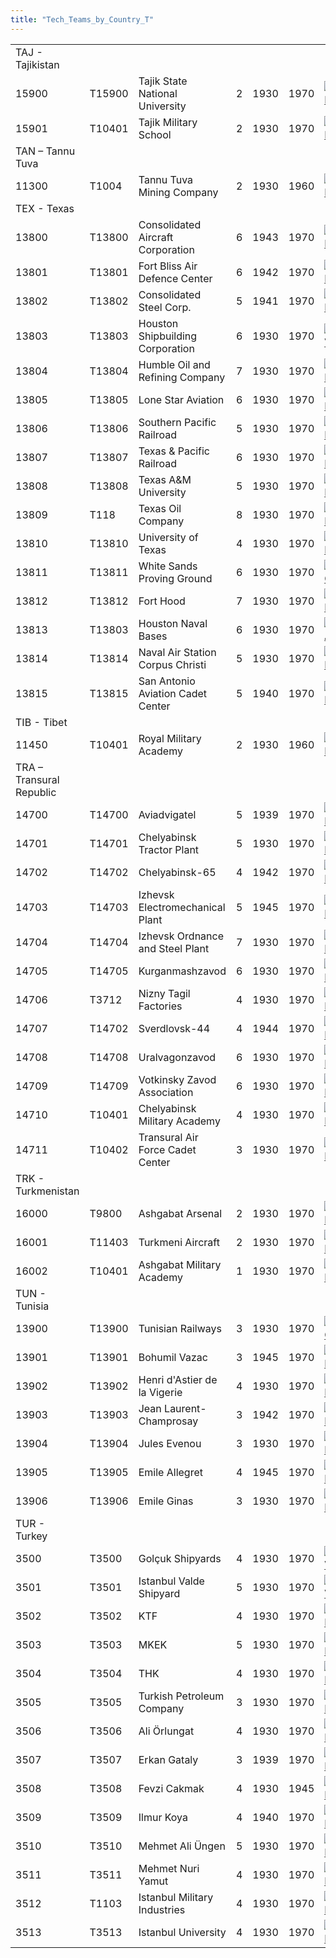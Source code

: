 ```yaml
---
title: "Tech_Teams_by_Country_T"
---
```


|                          |        |                                   |     |      |      |                                                                                             |                                                                                             |                                                                                           |                                                                                           |                                                                                       |
|--------------------------|--------|-----------------------------------|-----|------|------|---------------------------------------------------------------------------------------------|---------------------------------------------------------------------------------------------|-------------------------------------------------------------------------------------------|-------------------------------------------------------------------------------------------|---------------------------------------------------------------------------------------|
| TAJ - Tajikistan         |        |                                   |     |      |      |                                                                                             |                                                                                             |                                                                                           |                                                                                           |                                                                                       |
| 15900                    | T15900 | Tajik State National University   | 2   | 1930 | 1970 | [![CHE](/images/1/19/Chemistry.png)](/File:Chemistry.png "CHE")                             | [![ELE](/images/d/dd/Electronics.png)](/File:Electronics.png "ELE")                         | [![MGT](/images/c/c7/Management.png)](/File:Management.png "MGT")                         | [![MTH](/images/7/79/Mathematics.png)](/File:Mathematics.png "MTH")                       | [![MCH](/images/a/a1/Mechanics.png)](/File:Mechanics.png "MCH")                       |
| 15901                    | T10401 | Tajik Military School             | 2   | 1930 | 1970 | [![CEX](/images/b/bc/Centralized_execution.png)](/File:Centralized_execution.png "CEX")     | [![DEX](/images/0/0d/Decentralized_execution.png)](/File:Decentralized_execution.png "DEX") | [![INF](/images/b/be/Infantry_focus.png)](/File:Infantry_focus.png "INF")                 | [![LGT](/images/1/1d/Large_unit_tactics.png)](/File:Large_unit_tactics.png "LGT")         | [![TRA](/images/b/b1/Training.png)](/File:Training.png "TRA")                         |
| TAN – Tannu Tuva         |        |                                   |     |      |      |                                                                                             |                                                                                             |                                                                                           |                                                                                           |                                                                                       |
| 11300                    | T1004  | Tannu Tuva Mining Company         | 2   | 1930 | 1960 | [![ELE](/images/d/dd/Electronics.png)](/File:Electronics.png "ELE")                         | [![EQP](/images/2/20/General_equipment.png)](/File:General_equipment.png "EQP")             | [![IND](/images/7/79/Industrial_engineering.png)](/File:Industrial_engineering.png "IND") | [![MCH](/images/a/a1/Mechanics.png)](/File:Mechanics.png "MCH")                           | [![TEC](/images/9/9d/Technical_efficiency.png)](/File:Technical_efficiency.png "TEC") |
| TEX - Texas              |        |                                   |     |      |      |                                                                                             |                                                                                             |                                                                                           |                                                                                           |                                                                                       |
| 13800                    | T13800 | Consolidated Aircraft Corporation | 6   | 1943 | 1970 | [![AER](/images/a/a1/Aeronautics.png)](/File:Aeronautics.png "AER")                         | [![ELE](/images/d/dd/Electronics.png)](/File:Electronics.png "ELE")                         | [![TEC](/images/9/9d/Technical_efficiency.png)](/File:Technical_efficiency.png "TEC")     |                                                                                           |                                                                                       |
| 13801                    | T13801 | Fort Bliss Air Defence Center     | 6   | 1942 | 1970 | [![ART](/images/d/d8/Artillery.png)](/File:Artillery.png "ART")                             | [![ELE](/images/d/dd/Electronics.png)](/File:Electronics.png "ELE")                         |                                                                                           |                                                                                           |                                                                                       |
| 13802                    | T13802 | Consolidated Steel Corp.          | 5   | 1941 | 1970 | [![ART](/images/d/d8/Artillery.png)](/File:Artillery.png "ART")                             | [![NVA](/images/e/ea/Naval_artillery.png)](/File:Naval_artillery.png "NVA")                 | [![NVE](/images/0/09/Naval_engineering.png)](/File:Naval_engineering.png "NVE")           | [![TEC](/images/9/9d/Technical_efficiency.png)](/File:Technical_efficiency.png "TEC")     |                                                                                       |
| 13803                    | T13803 | Houston Shipbuilding Corporation  | 6   | 1930 | 1970 | [![NVA](/images/e/ea/Naval_artillery.png)](/File:Naval_artillery.png "NVA")                 | [![NVE](/images/0/09/Naval_engineering.png)](/File:Naval_engineering.png "NVE")             | [![TEC](/images/9/9d/Technical_efficiency.png)](/File:Technical_efficiency.png "TEC")     |                                                                                           |                                                                                       |
| 13804                    | T13804 | Humble Oil and Refining Company   | 7   | 1930 | 1970 | [![CHE](/images/1/19/Chemistry.png)](/File:Chemistry.png "CHE")                             | [![IND](/images/7/79/Industrial_engineering.png)](/File:Industrial_engineering.png "IND")   | [![MGT](/images/c/c7/Management.png)](/File:Management.png "MGT")                         |                                                                                           |                                                                                       |
| 13805                    | T13805 | Lone Star Aviation                | 6   | 1930 | 1970 | [![AER](/images/a/a1/Aeronautics.png)](/File:Aeronautics.png "AER")                         | [![ELE](/images/d/dd/Electronics.png)](/File:Electronics.png "ELE")                         | [![TEC](/images/9/9d/Technical_efficiency.png)](/File:Technical_efficiency.png "TEC")     |                                                                                           |                                                                                       |
| 13806                    | T13806 | Southern Pacific Railroad         | 5   | 1930 | 1970 | [![IND](/images/7/79/Industrial_engineering.png)](/File:Industrial_engineering.png "IND")   | [![MGT](/images/c/c7/Management.png)](/File:Management.png "MGT")                           | [![MCH](/images/a/a1/Mechanics.png)](/File:Mechanics.png "MCH")                           |                                                                                           |                                                                                       |
| 13807                    | T13807 | Texas & Pacific Railroad          | 6   | 1930 | 1970 | [![IND](/images/7/79/Industrial_engineering.png)](/File:Industrial_engineering.png "IND")   | [![MGT](/images/c/c7/Management.png)](/File:Management.png "MGT")                           | [![MCH](/images/a/a1/Mechanics.png)](/File:Mechanics.png "MCH")                           |                                                                                           |                                                                                       |
| 13808                    | T13808 | Texas A&M University              | 5   | 1930 | 1970 | [![CHE](/images/1/19/Chemistry.png)](/File:Chemistry.png "CHE")                             | [![DEX](/images/0/0d/Decentralized_execution.png)](/File:Decentralized_execution.png "DEX") | [![MCH](/images/a/a1/Mechanics.png)](/File:Mechanics.png "MCH")                           | [![SMT](/images/2/2f/Small_unit_tactics.png)](/File:Small_unit_tactics.png "SMT")         | [![TRA](/images/b/b1/Training.png)](/File:Training.png "TRA")                         |
| 13809                    | T118   | Texas Oil Company                 | 8   | 1930 | 1970 | [![CHE](/images/1/19/Chemistry.png)](/File:Chemistry.png "CHE")                             | [![IND](/images/7/79/Industrial_engineering.png)](/File:Industrial_engineering.png "IND")   | [![TEC](/images/9/9d/Technical_efficiency.png)](/File:Technical_efficiency.png "TEC")     |                                                                                           |                                                                                       |
| 13810                    | T13810 | University of Texas               | 4   | 1930 | 1970 | [![CHE](/images/1/19/Chemistry.png)](/File:Chemistry.png "CHE")                             | [![MGT](/images/c/c7/Management.png)](/File:Management.png "MGT")                           | [![MTH](/images/7/79/Mathematics.png)](/File:Mathematics.png "MTH")                       | [![MCH](/images/a/a1/Mechanics.png)](/File:Mechanics.png "MCH")                           |                                                                                       |
| 13811                    | T13811 | White Sands Proving Ground        | 6   | 1930 | 1970 | [![MGT](/images/c/c7/Management.png)](/File:Management.png "MGT")                           | [![RKT](/images/5/51/Rocketry.png)](/File:Rocketry.png "RKT")                               |                                                                                           |                                                                                           |                                                                                       |
| 13812                    | T13812 | Fort Hood                         | 7   | 1930 | 1970 | [![ART](/images/d/d8/Artillery.png)](/File:Artillery.png "ART")                             | [![CEX](/images/b/bc/Centralized_execution.png)](/File:Centralized_execution.png "CEX")     | [![CAF](/images/f/f8/Combined_arms_focus.png)](/File:Combined_arms_focus.png "CAF")       | [![INF](/images/b/be/Infantry_focus.png)](/File:Infantry_focus.png "INF")                 | [![TRA](/images/b/b1/Training.png)](/File:Training.png "TRA")                         |
| 13813                    | T13803 | Houston Naval Bases               | 6   | 1930 | 1970 | [![CAR](/images/e/e9/Carrier_tactics.png)](/File:Carrier_tactics.png "CAR")                 | [![LTF](/images/e/e7/Large_taskforce_tactics.png)](/File:Large_taskforce_tactics.png "LTF") | [![NVT](/images/1/10/Naval_training.png)](/File:Naval_training.png "NVT")                 | [![SEA](/images/2/22/Seamanship.png)](/File:Seamanship.png "SEA")                         | [![SUB](/images/6/61/Submarine_tactics.png)](/File:Submarine_tactics.png "SUB")       |
| 13814                    | T13814 | Naval Air Station Corpus Christi  | 5   | 1930 | 1970 | [![AER](/images/a/a1/Aeronautics.png)](/File:Aeronautics.png "AER")                         | [![AIR](/images/8/87/Aircraft_testing.png)](/File:Aircraft_testing.png "AIR")               | [![PIL](/images/6/6b/Piloting.png)](/File:Piloting.png "PIL")                             |                                                                                           |                                                                                       |
| 13815                    | T13815 | San Antonio Aviation Cadet Center | 5   | 1940 | 1970 | [![AIR](/images/8/87/Aircraft_testing.png)](/File:Aircraft_testing.png "AIR")               | [![BOM](/images/2/26/Bomber_tactics.png)](/File:Bomber_tactics.png "BOM")                   | [![CAF](/images/f/f8/Combined_arms_focus.png)](/File:Combined_arms_focus.png "CAF")       | [![FTR](/images/8/8a/Fighter_tactics.png)](/File:Fighter_tactics.png "FTR")               | [![PIL](/images/6/6b/Piloting.png)](/File:Piloting.png "PIL")                         |
| TIB - Tibet              |        |                                   |     |      |      |                                                                                             |                                                                                             |                                                                                           |                                                                                           |                                                                                       |
| 11450                    | T10401 | Royal Military Academy            | 2   | 1930 | 1960 | [![ART](/images/d/d8/Artillery.png)](/File:Artillery.png "ART")                             | [![DEX](/images/0/0d/Decentralized_execution.png)](/File:Decentralized_execution.png "DEX") | [![CRG](/images/3/38/Individual_courage.png)](/File:Individual_courage.png "CRG")         | [![MCH](/images/a/a1/Mechanics.png)](/File:Mechanics.png "MCH")                           | [![SMT](/images/2/2f/Small_unit_tactics.png)](/File:Small_unit_tactics.png "SMT")     |
| TRA – Transural Republic |        |                                   |     |      |      |                                                                                             |                                                                                             |                                                                                           |                                                                                           |                                                                                       |
| 14700                    | T14700 | Aviadvigatel                      | 5   | 1939 | 1970 | [![AER](/images/a/a1/Aeronautics.png)](/File:Aeronautics.png "AER")                         | [![ELE](/images/d/dd/Electronics.png)](/File:Electronics.png "ELE")                         | [![TEC](/images/9/9d/Technical_efficiency.png)](/File:Technical_efficiency.png "TEC")     |                                                                                           |                                                                                       |
| 14701                    | T14701 | Chelyabinsk Tractor Plant         | 5   | 1930 | 1970 | [![IND](/images/7/79/Industrial_engineering.png)](/File:Industrial_engineering.png "IND")   | [![MGT](/images/c/c7/Management.png)](/File:Management.png "MGT")                           | [![MCH](/images/a/a1/Mechanics.png)](/File:Mechanics.png "MCH")                           |                                                                                           |                                                                                       |
| 14702                    | T14702 | Chelyabinsk-65                    | 4   | 1942 | 1970 | [![CHE](/images/1/19/Chemistry.png)](/File:Chemistry.png "CHE")                             | [![NUC](/images/0/05/Nuclear_engineering.png)](/File:Nuclear_engineering.png "NUC")         | [![PHY](/images/a/a1/Nuclear_physics.png)](/File:Nuclear_physics.png "PHY")               |                                                                                           |                                                                                       |
| 14703                    | T14703 | Izhevsk Electromechanical Plant   | 5   | 1945 | 1970 | [![ELE](/images/d/dd/Electronics.png)](/File:Electronics.png "ELE")                         | [![MCH](/images/a/a1/Mechanics.png)](/File:Mechanics.png "MCH")                             |                                                                                           |                                                                                           |                                                                                       |
| 14704                    | T14704 | Izhevsk Ordnance and Steel Plant  | 7   | 1930 | 1970 | [![ART](/images/d/d8/Artillery.png)](/File:Artillery.png "ART")                             | [![EQP](/images/2/20/General_equipment.png)](/File:General_equipment.png "EQP")             | [![MCH](/images/a/a1/Mechanics.png)](/File:Mechanics.png "MCH")                           | [![RKT](/images/5/51/Rocketry.png)](/File:Rocketry.png "RKT")                             |                                                                                       |
| 14705                    | T14705 | Kurganmashzavod                   | 6   | 1930 | 1970 | [![ART](/images/d/d8/Artillery.png)](/File:Artillery.png "ART")                             | [![MCH](/images/a/a1/Mechanics.png)](/File:Mechanics.png "MCH")                             | [![TEC](/images/9/9d/Technical_efficiency.png)](/File:Technical_efficiency.png "TEC")     |                                                                                           |                                                                                       |
| 14706                    | T3712  | Nizny Tagil Factories             | 4   | 1930 | 1970 | [![CHE](/images/1/19/Chemistry.png)](/File:Chemistry.png "CHE")                             | [![IND](/images/7/79/Industrial_engineering.png)](/File:Industrial_engineering.png "IND")   | [![MCH](/images/a/a1/Mechanics.png)](/File:Mechanics.png "MCH")                           | [![TEC](/images/9/9d/Technical_efficiency.png)](/File:Technical_efficiency.png "TEC")     |                                                                                       |
| 14707                    | T14702 | Sverdlovsk-44                     | 4   | 1944 | 1970 | [![CHE](/images/1/19/Chemistry.png)](/File:Chemistry.png "CHE")                             | [![IND](/images/7/79/Industrial_engineering.png)](/File:Industrial_engineering.png "IND")   | [![MTH](/images/7/79/Mathematics.png)](/File:Mathematics.png "MTH")                       | [![NUC](/images/0/05/Nuclear_engineering.png)](/File:Nuclear_engineering.png "NUC")       | [![PHY](/images/a/a1/Nuclear_physics.png)](/File:Nuclear_physics.png "PHY")           |
| 14708                    | T14708 | Uralvagonzavod                    | 6   | 1930 | 1970 | [![ART](/images/d/d8/Artillery.png)](/File:Artillery.png "ART")                             | [![EQP](/images/2/20/General_equipment.png)](/File:General_equipment.png "EQP")             | [![IND](/images/7/79/Industrial_engineering.png)](/File:Industrial_engineering.png "IND") | [![MCH](/images/a/a1/Mechanics.png)](/File:Mechanics.png "MCH")                           | [![TEC](/images/9/9d/Technical_efficiency.png)](/File:Technical_efficiency.png "TEC") |
| 14709                    | T14709 | Votkinsky Zavod Association       | 6   | 1930 | 1970 | [![ART](/images/d/d8/Artillery.png)](/File:Artillery.png "ART")                             | [![CHE](/images/1/19/Chemistry.png)](/File:Chemistry.png "CHE")                             | [![EQP](/images/2/20/General_equipment.png)](/File:General_equipment.png "EQP")           | [![IND](/images/7/79/Industrial_engineering.png)](/File:Industrial_engineering.png "IND") | [![MCH](/images/a/a1/Mechanics.png)](/File:Mechanics.png "MCH")                       |
| 14710                    | T10401 | Chelyabinsk Military Academy      | 4   | 1930 | 1970 | [![CEX](/images/b/bc/Centralized_execution.png)](/File:Centralized_execution.png "CEX")     | [![CAF](/images/f/f8/Combined_arms_focus.png)](/File:Combined_arms_focus.png "CAF")         | [![INF](/images/b/be/Infantry_focus.png)](/File:Infantry_focus.png "INF")                 | [![LGT](/images/1/1d/Large_unit_tactics.png)](/File:Large_unit_tactics.png "LGT")         | [![TRA](/images/b/b1/Training.png)](/File:Training.png "TRA")                         |
| 14711                    | T10402 | Transural Air Force Cadet Center  | 3   | 1930 | 1970 | [![AIR](/images/8/87/Aircraft_testing.png)](/File:Aircraft_testing.png "AIR")               | [![BOM](/images/2/26/Bomber_tactics.png)](/File:Bomber_tactics.png "BOM")                   | [![FTR](/images/8/8a/Fighter_tactics.png)](/File:Fighter_tactics.png "FTR")               | [![PIL](/images/6/6b/Piloting.png)](/File:Piloting.png "PIL")                             |                                                                                       |
| TRK - Turkmenistan       |        |                                   |     |      |      |                                                                                             |                                                                                             |                                                                                           |                                                                                           |                                                                                       |
| 16000                    | T9800  | Ashgabat Arsenal                  | 2   | 1930 | 1970 | [![ART](/images/d/d8/Artillery.png)](/File:Artillery.png "ART")                             | [![EQP](/images/2/20/General_equipment.png)](/File:General_equipment.png "EQP")             | [![MCH](/images/a/a1/Mechanics.png)](/File:Mechanics.png "MCH")                           |                                                                                           |                                                                                       |
| 16001                    | T11403 | Turkmeni Aircraft                 | 2   | 1930 | 1970 | [![AER](/images/a/a1/Aeronautics.png)](/File:Aeronautics.png "AER")                         | [![ELE](/images/d/dd/Electronics.png)](/File:Electronics.png "ELE")                         | [![TEC](/images/9/9d/Technical_efficiency.png)](/File:Technical_efficiency.png "TEC")     |                                                                                           |                                                                                       |
| 16002                    | T10401 | Ashgabat Military Academy         | 1   | 1930 | 1970 | [![CEX](/images/b/bc/Centralized_execution.png)](/File:Centralized_execution.png "CEX")     | [![DEX](/images/0/0d/Decentralized_execution.png)](/File:Decentralized_execution.png "DEX") | [![INF](/images/b/be/Infantry_focus.png)](/File:Infantry_focus.png "INF")                 | [![LGT](/images/1/1d/Large_unit_tactics.png)](/File:Large_unit_tactics.png "LGT")         | [![TRA](/images/b/b1/Training.png)](/File:Training.png "TRA")                         |
| TUN - Tunisia            |        |                                   |     |      |      |                                                                                             |                                                                                             |                                                                                           |                                                                                           |                                                                                       |
| 13900                    | T13900 | Tunisian Railways                 | 3   | 1930 | 1970 | [![EQP](/images/2/20/General_equipment.png)](/File:General_equipment.png "EQP")             | [![IND](/images/7/79/Industrial_engineering.png)](/File:Industrial_engineering.png "IND")   | [![MGT](/images/c/c7/Management.png)](/File:Management.png "MGT")                         | [![MCH](/images/a/a1/Mechanics.png)](/File:Mechanics.png "MCH")                           |                                                                                       |
| 13901                    | T13901 | Bohumil Vazac                     | 3   | 1945 | 1970 | [![DEX](/images/0/0d/Decentralized_execution.png)](/File:Decentralized_execution.png "DEX") | [![CRG](/images/3/38/Individual_courage.png)](/File:Individual_courage.png "CRG")           | [![SMT](/images/2/2f/Small_unit_tactics.png)](/File:Small_unit_tactics.png "SMT")         | [![TRA](/images/b/b1/Training.png)](/File:Training.png "TRA")                             |                                                                                       |
| 13902                    | T13902 | Henri d'Astier de la Vigerie      | 4   | 1930 | 1970 | [![CEX](/images/b/bc/Centralized_execution.png)](/File:Centralized_execution.png "CEX")     | [![CAF](/images/f/f8/Combined_arms_focus.png)](/File:Combined_arms_focus.png "CAF")         | [![CRG](/images/3/38/Individual_courage.png)](/File:Individual_courage.png "CRG")         | [![LGT](/images/1/1d/Large_unit_tactics.png)](/File:Large_unit_tactics.png "LGT")         |                                                                                       |
| 13903                    | T13903 | Jean Laurent-Champrosay           | 3   | 1942 | 1970 | [![CEX](/images/b/bc/Centralized_execution.png)](/File:Centralized_execution.png "CEX")     | [![LTF](/images/e/e7/Large_taskforce_tactics.png)](/File:Large_taskforce_tactics.png "LTF") | [![NVT](/images/1/10/Naval_training.png)](/File:Naval_training.png "NVT")                 |                                                                                           |                                                                                       |
| 13904                    | T13904 | Jules Evenou                      | 3   | 1930 | 1970 | [![CEX](/images/b/bc/Centralized_execution.png)](/File:Centralized_execution.png "CEX")     | [![LTF](/images/e/e7/Large_taskforce_tactics.png)](/File:Large_taskforce_tactics.png "LTF") | [![NVT](/images/1/10/Naval_training.png)](/File:Naval_training.png "NVT")                 | [![SEA](/images/2/22/Seamanship.png)](/File:Seamanship.png "SEA")                         |                                                                                       |
| 13905                    | T13905 | Emile Allegret                    | 4   | 1945 | 1970 | [![AIR](/images/8/87/Aircraft_testing.png)](/File:Aircraft_testing.png "AIR")               | [![BOM](/images/2/26/Bomber_tactics.png)](/File:Bomber_tactics.png "BOM")                   | [![FTR](/images/8/8a/Fighter_tactics.png)](/File:Fighter_tactics.png "FTR")               | [![PIL](/images/6/6b/Piloting.png)](/File:Piloting.png "PIL")                             |                                                                                       |
| 13906                    | T13906 | Emile Ginas                       | 3   | 1930 | 1970 | [![AIR](/images/8/87/Aircraft_testing.png)](/File:Aircraft_testing.png "AIR")               | [![CEX](/images/b/bc/Centralized_execution.png)](/File:Centralized_execution.png "CEX")     | [![FTR](/images/8/8a/Fighter_tactics.png)](/File:Fighter_tactics.png "FTR")               | [![PIL](/images/6/6b/Piloting.png)](/File:Piloting.png "PIL")                             |                                                                                       |
| TUR - Turkey             |        |                                   |     |      |      |                                                                                             |                                                                                             |                                                                                           |                                                                                           |                                                                                       |
| 3500                     | T3500  | Golçuk Shipyards                  | 4   | 1930 | 1970 | [![NVA](/images/e/ea/Naval_artillery.png)](/File:Naval_artillery.png "NVA")                 | [![NVE](/images/0/09/Naval_engineering.png)](/File:Naval_engineering.png "NVE")             | [![TEC](/images/9/9d/Technical_efficiency.png)](/File:Technical_efficiency.png "TEC")     |                                                                                           |                                                                                       |
| 3501                     | T3501  | Istanbul Valde Shipyard           | 5   | 1930 | 1970 | [![NVA](/images/e/ea/Naval_artillery.png)](/File:Naval_artillery.png "NVA")                 | [![NVE](/images/0/09/Naval_engineering.png)](/File:Naval_engineering.png "NVE")             | [![TEC](/images/9/9d/Technical_efficiency.png)](/File:Technical_efficiency.png "TEC")     |                                                                                           |                                                                                       |
| 3502                     | T3502  | KTF                               | 4   | 1930 | 1970 | [![AER](/images/a/a1/Aeronautics.png)](/File:Aeronautics.png "AER")                         | [![TEC](/images/9/9d/Technical_efficiency.png)](/File:Technical_efficiency.png "TEC")       |                                                                                           |                                                                                           |                                                                                       |
| 3503                     | T3503  | MKEK                              | 5   | 1930 | 1970 | [![CHE](/images/1/19/Chemistry.png)](/File:Chemistry.png "CHE")                             | [![EQP](/images/2/20/General_equipment.png)](/File:General_equipment.png "EQP")             | [![MTH](/images/7/79/Mathematics.png)](/File:Mathematics.png "MTH")                       |                                                                                           |                                                                                       |
| 3504                     | T3504  | THK                               | 4   | 1930 | 1970 | [![AER](/images/a/a1/Aeronautics.png)](/File:Aeronautics.png "AER")                         | [![TEC](/images/9/9d/Technical_efficiency.png)](/File:Technical_efficiency.png "TEC")       |                                                                                           |                                                                                           |                                                                                       |
| 3505                     | T3505  | Turkish Petroleum Company         | 3   | 1930 | 1970 | [![CHE](/images/1/19/Chemistry.png)](/File:Chemistry.png "CHE")                             | [![IND](/images/7/79/Industrial_engineering.png)](/File:Industrial_engineering.png "IND")   | [![MGT](/images/c/c7/Management.png)](/File:Management.png "MGT")                         |                                                                                           |                                                                                       |
| 3506                     | T3506  | Ali Örlungat                      | 4   | 1930 | 1970 | [![AIR](/images/8/87/Aircraft_testing.png)](/File:Aircraft_testing.png "AIR")               | [![BOM](/images/2/26/Bomber_tactics.png)](/File:Bomber_tactics.png "BOM")                   | [![FTR](/images/8/8a/Fighter_tactics.png)](/File:Fighter_tactics.png "FTR")               |                                                                                           |                                                                                       |
| 3507                     | T3507  | Erkan Gataly                      | 3   | 1939 | 1970 | [![AIR](/images/8/87/Aircraft_testing.png)](/File:Aircraft_testing.png "AIR")               | [![BOM](/images/2/26/Bomber_tactics.png)](/File:Bomber_tactics.png "BOM")                   | [![PIL](/images/6/6b/Piloting.png)](/File:Piloting.png "PIL")                             |                                                                                           |                                                                                       |
| 3508                     | T3508  | Fevzi Cakmak                      | 4   | 1930 | 1945 | [![CEX](/images/b/bc/Centralized_execution.png)](/File:Centralized_execution.png "CEX")     | [![CRG](/images/3/38/Individual_courage.png)](/File:Individual_courage.png "CRG")           | [![INF](/images/b/be/Infantry_focus.png)](/File:Infantry_focus.png "INF")                 | [![LGT](/images/1/1d/Large_unit_tactics.png)](/File:Large_unit_tactics.png "LGT")         |                                                                                       |
| 3509                     | T3509  | Ilmur Koya                        | 4   | 1940 | 1970 | [![LTF](/images/e/e7/Large_taskforce_tactics.png)](/File:Large_taskforce_tactics.png "LTF") | [![NVT](/images/1/10/Naval_training.png)](/File:Naval_training.png "NVT")                   | [![SEA](/images/2/22/Seamanship.png)](/File:Seamanship.png "SEA")                         |                                                                                           |                                                                                       |
| 3510                     | T3510  | Mehmet Ali Üngen                  | 5   | 1930 | 1970 | [![CEX](/images/b/bc/Centralized_execution.png)](/File:Centralized_execution.png "CEX")     | [![LTF](/images/e/e7/Large_taskforce_tactics.png)](/File:Large_taskforce_tactics.png "LTF") | [![NVT](/images/1/10/Naval_training.png)](/File:Naval_training.png "NVT")                 |                                                                                           |                                                                                       |
| 3511                     | T3511  | Mehmet Nuri Yamut                 | 4   | 1930 | 1970 | [![CEX](/images/b/bc/Centralized_execution.png)](/File:Centralized_execution.png "CEX")     | [![CAF](/images/f/f8/Combined_arms_focus.png)](/File:Combined_arms_focus.png "CAF")         | [![SMT](/images/2/2f/Small_unit_tactics.png)](/File:Small_unit_tactics.png "SMT")         |                                                                                           |                                                                                       |
| 3512                     | T1103  | Istanbul Military Industries      | 4   | 1930 | 1970 | [![ART](/images/d/d8/Artillery.png)](/File:Artillery.png "ART")                             | [![ELE](/images/d/dd/Electronics.png)](/File:Electronics.png "ELE")                         | [![EQP](/images/2/20/General_equipment.png)](/File:General_equipment.png "EQP")           | [![MCH](/images/a/a1/Mechanics.png)](/File:Mechanics.png "MCH")                           |                                                                                       |
| 3513                     | T3513  | Istanbul University               | 4   | 1930 | 1970 | [![CHE](/images/1/19/Chemistry.png)](/File:Chemistry.png "CHE")                             | [![MGT](/images/c/c7/Management.png)](/File:Management.png "MGT")                           | [![MCH](/images/a/a1/Mechanics.png)](/File:Mechanics.png "MCH")                           |                                                                                           |                                                                                       |
